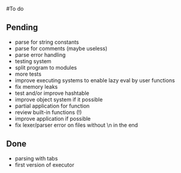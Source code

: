 #To do

## Pending
- parse for string constants
- parse for comments (maybe useless)
- parse error handling
- testing system
- split program to modules
- more tests
- improve executing systems to enable lazy eval by user functions
- fix memory leaks
- test and/or improve hashtable
- improve object system if it possible
- partial application for function
- review built-in functions (!)
- improve application if possible
- fix lexer/parser error on files without \n in the end


## Done
- parsing with tabs
- first version of executor
